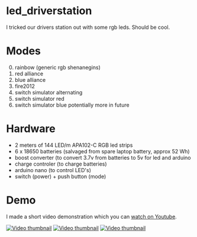 # led_driverstation
I tricked our drivers station out with some rgb leds. Should be cool.

# Modes
0. rainbow (generic rgb shenanegins)
1. red alliance
2. blue alliance
3. fire2012
4. switch simulator alternating
5. switch simulator red
6. switch simulator blue
potentially more in future

# Hardware
- 2 meters of 144 LED/m APA102-C RGB led strips
- 6 x 18650 batteries (salvaged from spare laptop battery, approx 52 Wh)
- boost converter (to convert 3.7v from batteries to 5v for led and arduino
- charge controler (to charge batteries)
- arduino nano (to control LED's)
- switch (power) + push button (mode) 

# Demo
I made a short video demonstration which you can [watch on Youtube](https://www.youtube.com/watch?v=N0QuBBCD7qA).

[![Video thumbnail](https://img.youtube.com/vi/N0QuBBCD7qA/1.jpg)](https://www.youtube.com/watch?v=N0QuBBCD7qA)
[![Video thumbnail](https://img.youtube.com/vi/N0QuBBCD7qA/2.jpg)](https://www.youtube.com/watch?v=N0QuBBCD7qA)
[![Video thumbnail](https://img.youtube.com/vi/N0QuBBCD7qA/3.jpg)](https://www.youtube.com/watch?v=N0QuBBCD7qA)
